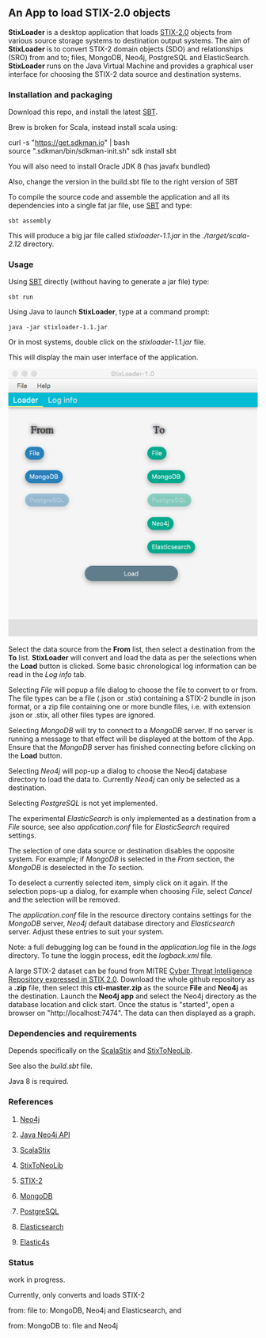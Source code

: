 ## An App to load STIX-2.0 objects

**StixLoader** is a desktop application that loads [STIX-2.0](https://oasis-open.github.io/cti-documentation/) 
objects from various source storage systems to destination output systems. The aim of **StixLoader** is to convert STIX-2
domain objects (SDO) and relationships (SRO) from and to; files, MongoDB, Neo4j, PostgreSQL and ElasticSearch. 
**StixLoader** runs on the Java Virtual Machine and provides a graphical user interface 
for choosing the STIX-2 data source and destination systems.
    
### Installation and packaging
Download this repo, and install the latest [SBT](http://www.scala-sbt.org/). 

Brew is broken for Scala, instead install scala using: 

curl -s "https://get.sdkman.io" | bash   
source ".sdkman/bin/sdkman-init.sh" 
sdk install sbt

You will also need to install Oracle JDK 8 (has javafx bundled)

Also, change the version in the build.sbt file to the right version of SBT

To compile the source code and assemble the application and all its dependencies into a single fat jar file, use [SBT](http://www.scala-sbt.org/) and type:

    sbt assembly

This will produce a big jar file called *stixloader-1.1.jar* in the *./target/scala-2.12* directory. 
    
### Usage

Using [SBT](http://www.scala-sbt.org/) directly (without having to generate a jar file) type:

    sbt run
 
Using Java to launch **StixLoader**, type at a command prompt:
 
    java -jar stixloader-1.1.jar

Or in most systems, double click on the *stixloader-1.1.jar* file.

This will display the main user interface of the application.

![Alt text](/stixloader.png?raw=true "StixLoader")

Select the data source from the **From** list, then select a destination from the **To** list.
**StixLoader** will convert and load the data as per the selections when the **Load** button is clicked. 
Some basic chronological log information can be read in the *Log info* tab.

Selecting *File* will popup a file dialog to choose the file to convert to or from. The file types can be 
a file (.json or .stix) containing a STIX-2 bundle in json format, 
or a zip file containing one or more bundle files, i.e. with extension .json or .stix, all other files types 
are ignored. 

Selecting *MongoDB* will try to connect to a *MongoDB* server. If no server is running a message 
to that effect will be displayed at the bottom of the App. Ensure that the *MongoDB* server has 
 finished connecting before clicking on the **Load** button.

Selecting *Neo4j* will pop-up a dialog to choose the Neo4j database directory to load the data to. 
Currently *Neo4j* can only be selected as a destination.  

Selecting *PostgreSQL* is not yet implemented. 

The experimental *ElasticSearch* is only implemented as a destination from a *File* source, see also *application.conf* file 
for *ElasticSearch* required settings.

The selection of one data source or destination disables the opposite system. For example; 
if *MongoDB* is selected in the *From* section, the *MongoDB* is deselected in the *To* section.

To deselect a currently selected item, simply click on it again. If the selection pops-up a dialog, 
for example when choosing *File*, select *Cancel* and the selection will be removed.

The *application.conf* file in the resource directory contains settings for the *MongoDB* server, 
*Neo4j* default database directory and *Elasticsearch* server. Adjust these entries to suit your system.

Note: a full debugging log can be found in the *application.log* file in the *logs* directory. 
To tune the loggin process, edit the *logback.xml* file.

A large STIX-2 dataset can be found from MITRE 
[Cyber Threat Intelligence Repository expressed in STIX 2.0](https://github.com/mitre/cti).
Download the whole github repository as a **.zip** file, then select this **cti-master.zip** 
as the source **File** and **Neo4j** as the destination. Launch the **Neo4j app** and select the Neo4j directory as the database location and click start. 
Once the status is "started", open a browser on "http://localhost:7474". The data can then displayed as a graph.

### Dependencies and requirements

Depends specifically on the [ScalaStix](https://github.com/workingDog/scalastix) and 
[StixToNeoLib](https://github.com/workingDog/StixToNeoLib).

See also the *build.sbt* file.

Java 8 is required.
                       
### References
 
1) [Neo4j](https://neo4j.com/)

2) [Java Neo4j API](https://neo4j.com/docs/java-reference/current/javadocs/)

3) [ScalaStix](https://github.com/workingDog/scalastix)

4) [StixToNeoLib](https://github.com/workingDog/StixToNeoLib)

5) [STIX-2](https://oasis-open.github.io/cti-documentation/)

6) [MongoDB](https://www.mongodb.com/)

7) [PostgreSQL](https://www.postgresql.org/)

8) [Elasticsearch](https://www.elastic.co/)

9) [Elastic4s](https://github.com/sksamuel/elastic4s)

### Status

work in progress.

Currently, only converts and loads STIX-2 

from: file to: MongoDB, Neo4j and Elasticsearch, and

from: MongoDB to: file and Neo4j

